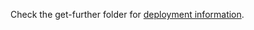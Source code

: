 Check the get-further folder for [deployment information](../../../../get-started/get-further/operations/platforms/kubernetes.md).
